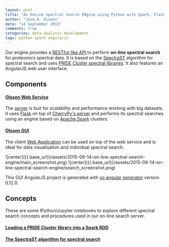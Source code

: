 ```yaml
---
layout: post
title: "An OnLine Spectral Search ENgine using Python with Spark, Flask, and AngularJS"
author: "Jose A. Dianes"
date: "14 September 2015"
comments: true
categories: data-analysis development  
tags: python spark angularjs   
---
```


Our engine provides a [RESTful-like API](https://github.com/jadianes/olssen/tree/master/ws) to perform **on-line spectral search** for *proteomics* spectral data. It is based on the [SpectraST](http://tools.proteomecenter.org/wiki/index.php?title=Software:SpectraST) algorithm for spectral search and uses [PRIDE Cluster spectral libraries](http://wwwdev.ebi.ac.uk/pride/cluster/#/libraries). It also features an AngularJS web user interface.   

## Components  

#### [Olssen Web Service](https://github.com/jadianes/olssen/tree/master/ws)  

The [server](https://github.com/jadianes/olssen/tree/master/ws) is buit for scalability and performance working with big datasets. It uses 
[Flask](http://flask.pocoo.org/) on top of [CherryPy's server](http://www.cherrypy.org/) 
and performs its spectral searches using an engine based on [Apache Spark](https://spark.apache.org/) 
clusters.  

#### [Olssen GUI](https://github.com/jadianes/olssen/tree/master/gui)  

The client [Web Application](https://github.com/jadianes/olssen/tree/master/gui) can be used on top of the web service and is ideal for data visualisation and individual spectral search.  

![center]({{ base_url}}/assets/2015-09-14-on-line-spectral-search-engine/main_screenshot.png) 
![center]({{ base_url}}/assets/2015-09-14-on-line-spectral-search-engine/search_screenshot.png)

This GUI AngularJS project is generated with [yo angular generator](https://github.com/yeoman/generator-angular)
version 0.12.0.

## Concepts  

These are some IPython/Jupyter notebooks to explore different spectral search concepts and
procedures used in our on-line search server.  

#### [Loading a PRIDE Cluster library into a Spark RDD](https://github.com/jadianes/olssen/blob/master/notebooks/read-spectrum-lib.ipynb)  

#### [The SpectraST algorithm for spectral search](https://github.com/jadianes/olssen/blob/master/notebooks/spectraST.ipynb)  


